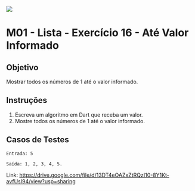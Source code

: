 ﻿![](https://i.imgur.com/xG74tOh.png)

# M01 - Lista - Exercício 16 - Até Valor Informado

## Objetivo

Mostrar todos os números de 1 até o valor informado.

## Instruções

1. Escreva um algoritmo em Dart que receba um valor.
2. Mostre todos os números de 1 até o valor informado.

## Casos de Testes

```
Entrada: 5

Saída: 1, 2, 3, 4, 5.
```

Link: https://drive.google.com/file/d/13DT4eOAZxZtRQzI10-8Y1Kt-avfUsI94/view?usp=sharing

